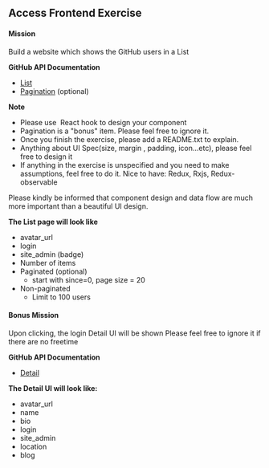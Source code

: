 ## Access Frontend Exercise

#### Mission 
Build a website which shows the GitHub users in a List

**GitHub API Documentation**
- [List](https://developer.github.com/v3/users/#get-all-users)
- [Pagination](https://developer.github.com/v3/#link-header) ​ (optional)

**Note**
- Please use ​ React hook​ to design your component
- Pagination is a "bonus" item. Please feel free to ignore it.
- Once you finish the exercise, please add a README.txt to explain.
- Anything about UI Spec(size, margin , padding, icon...etc), please feel free to design it 
- If anything in the exercise is unspecified and you need to make assumptions, feel free to do it. Nice to have:​ Redux, Rxjs, Redux-observable

Please kindly be informed that component design and data flow are much more important than a beautiful UI design.

**The List page will look like**
- avatar_url 
- login 
- site_admin (badge) 
- Number of items 
- Paginated (optional)
   - start with since=0, page size = 20
- Non-paginated
  - Limit to 100 users

#### Bonus Mission 
Upon clicking, the login Detail UI will be shown
Please feel free to ignore it if there are no freetime

**GitHub API Documentation**
- [Detail](https://developer.github.com/v3/users/#get-a-single-user)


**The Detail UI will look like:**
- avatar_url
- name
- bio
- login
- site_admin
- location
- blog
